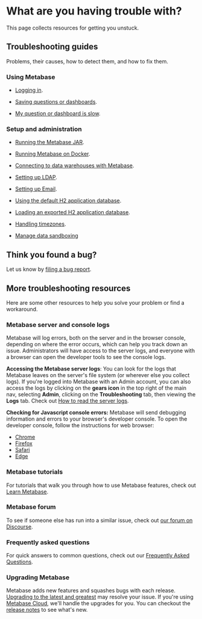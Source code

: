 # What are you having trouble with?

This page collects resources for getting you unstuck.

## Troubleshooting guides

Problems, their causes, how to detect them, and how to fix them.

### Using Metabase

- [Logging in][login].

- [Saving questions or dashboards][proxies].

- [My question or dashboard is slow][performance].

### Setup and administration

- [Running the Metabase JAR][running].

- [Running Metabase on Docker][docker].

- [Connecting to data warehouses with Metabase][datawarehouse].

- [Setting up LDAP][ldap].

- [Setting up Email][email].

- [Using the default H2 application database][appdb].

- [Loading an exported H2 application database][loadh2].

- [Handling timezones][timezones].

- [Manage data sandboxing][sandbox]

## Think you found a bug?

Let us know by [filing a bug report][bugs].

## More troubleshooting resources

Here are some other resources to help you solve your problem or find a workaround.

### Metabase server and console logs

Metabase will log errors, both on the server and in the browser console, depending on where the error occurs, which can help you track down an issue. Administrators will have access to the server logs, and everyone with a browser can open the developer tools to see the console logs.

**Accessing the Metabase server logs**: You can look for the logs that Metabase leaves on the server's file system (or wherever else you collect logs). If you're logged into Metabase with an Admin account, you can also access the logs by clicking on the **gears icon** in the top right of the main nav, selecting **Admin**, clicking on the **Troubleshooting** tab, then viewing the **Logs** tab. Check out [How to read the server logs][server-logs].

**Checking for Javascript console errors:** Metabase will send debugging information and errors to your browser's developer console. To open the developer console, follow the instructions for web browser:

- [Chrome][chrome]
- [Firefox][firefox]
- [Safari][safari]
- [Edge][edge]

### Metabase tutorials 

For tutorials that walk you through how to use Metabase features, check out [Learn Metabase][learn].

### Metabase forum

To see if someone else has run into a similar issue, check out [our forum on Discourse][forum].

### Frequently asked questions

For quick answers to common questions, check out our [Frequently Asked Questions][faq].

### Upgrading Metabase

Metabase adds new features and squashes bugs with each release. [Upgrading to the latest and greatest][upgrade] may resolve your issue. If you're using [Metabase Cloud][cloud], we'll handle the upgrades for you. You can checkout the [release notes][releases] to see what's new.

[appdb]: ./application-database.html
[bugs]: ./bugs.html
[chrome]: https://developers.google.com/web/tools/chrome-devtools/open#console
[cloud]: https://www.metabase.com/start/ 
[datawarehouse]: ./datawarehouse.html
[docker]: ./docker.html
[edge]: https://docs.microsoft.com/en-us/microsoft-edge/devtools-guide-chromium
[email]: ../operations-guide/upgrading-metabase.html
[faq]: /faq
[firefox]: https://developer.mozilla.org/en-US/docs/Tools/Web_Console/Opening_the_Web_Console
[forum]: https://discourse.metabase.com/
[ldap]: ./ldap.html
[learn]: https://www.metabase.com/learn
[login]: ./loggingin.html
[loadh2]: ./loading-from-h2.html
[performance]: ./performance.html
[proxies]: ./proxies.html
[releases]: https://github.com/metabase/metabase/releases
[running]: ./running.html
[sandbox]: ./sandboxing.html
[safari]: https://support.apple.com/guide/safari-developer/develop-menu-dev39df999c1/mac
[server-logs]: ./server-logs.html
[timezones]: ./timezones.html
[upgrade]: ../operations-guide/upgrading-metabase.html